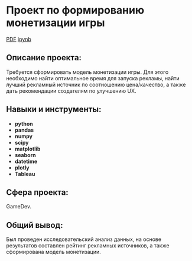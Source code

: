 # Проект по формированию монетизации игры

[PDF](https://github.com/VsevolodKislukhin/Portfolio/blob/main/Project%201(Monetization)/Project%201.pdf)
[ipynb](https://github.com/VsevolodKislukhin/Portfolio/blob/main/Project%201(Monetization)/Project%201.ipynb)

## Описание проекта:

Требуется сформировать модель монетизации игры. Для этого необходимо найти оптимальное время для запуска рекламы,
найти лучший рекламный источник по соотношению цена/качество, а также дать рекомендации создателям по улучшению UX.



## Навыки и инструменты:

- **python**
- **pandas**
- **numpy**
- **scipy**
- **matplotlib**
- **seaborn**
- **datetime**
- **plotly**
- **Tableau**

## Сфера проекта:

GameDev.

## Общий вывод:
Был проведен исследовательский анализ данных, на основе результатов составлен рейтинг рекламных источников, а также сформирована модель монетизации.
